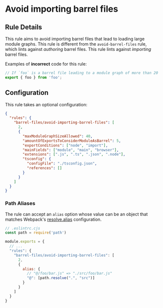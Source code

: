 # Avoid importing barrel files

## Rule Details

This rule aims to avoid importing barrel files that lead to loading large module graphs. This rule is different from the `avoid-barrel-files` rule, which lints against _authoring_ barrel files. This rule lints against _importing_ barrel files.

Examples of **incorrect** code for this rule:

```js
// If `foo` is a barrel file leading to a module graph of more than 20 modules
export { foo } from 'foo';
```

## Configuration

This rule takes an optional configuration:

```json
{
  "rules": {
    "barrel-files/avoid-importing-barrel-files": [
      2,
      {
        "maxModuleGraphSizeAllowed": 40,
        "amountOfExportsToConsiderModuleAsBarrel": 5,
        "exportConditions": ["node", "import"],
        "mainFields": ["module", "main", "browser"],
        "extensions": [".js", ".ts", ".json", ".node"],
        "tsconfig": {
          "configFile": "./tsconfig.json",
          "references": []
        }
      }
    ]
  }
}
```

### Path Aliases

The rule can accept an `alias` option whose value can be an object that matches Webpack's [resolve.alias](https://webpack.js.org/configuration/resolve/) configuration.

```js
// .eslintrc.cjs
const path = require('path')

module.exports = {
  // ...
  "rules": {
    "barrel-files/avoid-importing-barrel-files": [
      2,
      {
        alias: {
          // "@/foo/bar.js" => "./src/foo/bar.js"
          "@": [path.resolve(".", "src")]
        }
      }
    ]
  }
}
```
